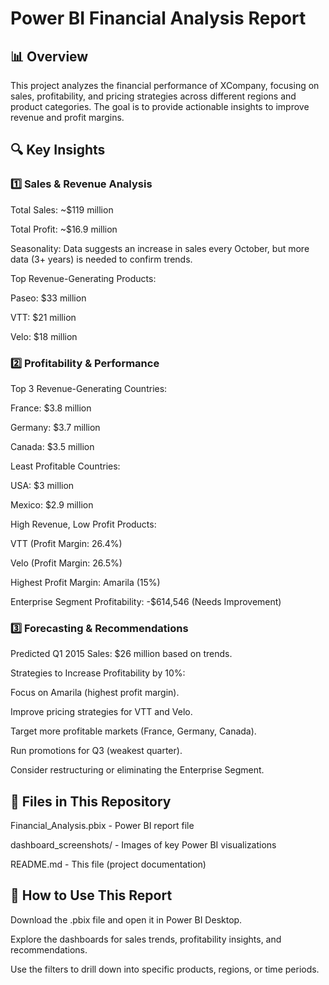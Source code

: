 # Power BI Financial Analysis Report

## 📊 Overview

This project analyzes the financial performance of XCompany, focusing on sales, profitability, and pricing strategies across different regions and product categories. The goal is to provide actionable insights to improve revenue and profit margins.

## 🔍 Key Insights

### **1️⃣ Sales & Revenue Analysis**

Total Sales: ~$119 million

Total Profit: ~$16.9 million

Seasonality: Data suggests an increase in sales every October, but more data (3+ years) is needed to confirm trends.

Top Revenue-Generating Products:

Paseo: $33 million

VTT: $21 million

Velo: $18 million

### **2️⃣ Profitability & Performance**

Top 3 Revenue-Generating Countries:

France: $3.8 million

Germany: $3.7 million

Canada: $3.5 million

Least Profitable Countries:

USA: $3 million

Mexico: $2.9 million

High Revenue, Low Profit Products:

VTT (Profit Margin: 26.4%)

Velo (Profit Margin: 26.5%)

Highest Profit Margin: Amarila (15%)

Enterprise Segment Profitability: -$614,546 (Needs Improvement)

### **3️⃣ Forecasting & Recommendations**

Predicted Q1 2015 Sales: $26 million based on trends.

Strategies to Increase Profitability by 10%:

Focus on Amarila (highest profit margin).

Improve pricing strategies for VTT and Velo.

Target more profitable markets (France, Germany, Canada).

Run promotions for Q3 (weakest quarter).

Consider restructuring or eliminating the Enterprise Segment.

## **📁 Files in This Repository**

Financial_Analysis.pbix - Power BI report file

dashboard_screenshots/ - Images of key Power BI visualizations

README.md - This file (project documentation)

## **🚀 How to Use This Report**

Download the .pbix file and open it in Power BI Desktop.

Explore the dashboards for sales trends, profitability insights, and recommendations.

Use the filters to drill down into specific products, regions, or time periods.
